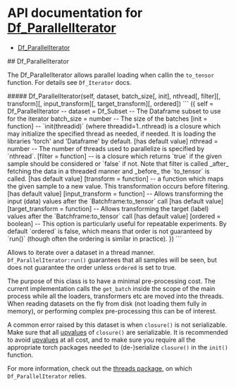 # API documentation for [Df_ParallelIterator](#__Df_ParallelIterator__)
- [Df_ParallelIterator](#Df_ParallelIterator)

<a name="__Df_ParallelIterator__">
## Df_ParallelIterator

The Df_ParallelIterator allows parallel loading when callin the `to_tensor`
function. For details see `Df_Iterator` docs.

<a name="Df_ParallelIterator">
##### Df_ParallelIterator(self, dataset, batch_size[, init], nthread[, filter][, transform][, input_transform][, target_transform][, ordered])
```
({
   self             = Df_ParallelIterator  -- 
   dataset          = Df_Subset            -- The Dataframe subset to use for the iterator
   batch_size       = number               -- The size of the batches
  [init             = function]            -- `init(threadid)` (where threadid=1..nthread) is a closure which may
	 initialize the specified thread as needed, if needed. It is loading
	 the libraries 'torch' and 'Dataframe' by default. [has default value]
   nthread          = number               -- The number of threads used to parallelize is specified by `nthread`.
  [filter           = function]            -- is a closure which returns `true` if the given sample
	 should be considered or `false` if not. Note that filter is called _after_
	 fetching the data in a threaded manner and _before_ the `to_tensor` is called. [has default value]
  [transform        = function]            -- a function which maps the given sample to a new value. This transformation occurs before filtering. [has default value]
  [input_transform  = function]            -- Allows transforming the input (data) values after the `Batchframe:to_tensor` call [has default value]
  [target_transform = function]            -- Allows transforming the target (label) values after the `Batchframe:to_tensor` call [has default value]
  [ordered          = boolean]             -- This option is particularly useful for repeatable experiments.
	 By default `ordered` is false, which means that order is not guaranteed by
	 `run()` (though often the ordering is similar in practice).
})
```

Allows to iterate over a dataset in a thread
manner. `Df_ParallelIterator:run()` guarantees that all samples
will be seen, but does not guarantee the order unless `ordered` is set to true.

The purpose of this class is to have a minimal pre-processing cost.
The current implementation calls the `get_batch` inside the scope of the
main process while all the loaders, transformers etc are moved into the threads.
When reading datasets on the fly from
disk (not loading them fully in memory), or performing complex
pre-processing this can be of interest.

A common error raised by this dataset is when `closure()` is not
serializable. Make sure that all [upvalues](http://www.lua.org/pil/27.3.3.html) of `closure()` are
serializable. It is recommended to avoid [upvalues](http://www.lua.org/pil/27.3.3.html) at all cost,
and to make sure you require all the appropriate torch packages needed to (de-)serialize
`closure()` in the `init()` function.

For more information, check out the [threads package](https://github.com/torch/threads),
on which `Df_ParallelIterator` relies.